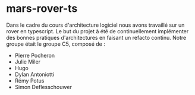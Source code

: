 # mars-rover-ts
Dans le cadre du cours d'architecture logiciel nous avons travaillé sur un rover en typescript.
Le but du projet à été de continuellement implémenter des bonnes pratiques d'architectures en faisant un refacto continu.
Notre groupe était le groupe C5, composé de :
<ul>
  <li>Pierre Pocheron</li>
  <li>Julie Miler</li>
  <li>Hugo</li>
  <li>Dylan Antoniotti</li>
  <li>Rémy Potus</li>
  <li>Simon Deflesschouwer</li>
</ul>





